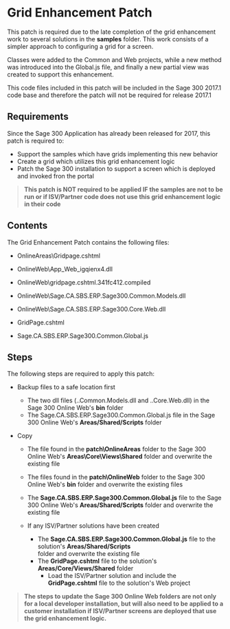 # Grid Enhancement Patch

This patch is required due to the late completion of the grid enhancement work to several 
solutions in the **samples** folder. This work consists of a simpler approach to configuring
a grid for a screen.

Classes were added to the Common and Web projects, while a new method was introduced into the 
Global.js file, and finally a new partial view was created to support this enhancement.

This code files included in this patch will be included in the Sage 300 2017.1 code base and 
therefore the patch will not be required for release 2017.1

## Requirements

Since the Sage 300 Application has already been released for 2017, this patch is required to:

* Support the samples which have grids implementing this new behavior
* Create a grid which utilizes this grid enhancement logic
* Patch the Sage 300 installation to support a screen which is deployed and invoked fron the portal

> **This patch is NOT required to be applied IF the samples are not to be run or if ISV/Partner
code does not use this grid enhancement logic in their code**

## Contents

The Grid Enhancement Patch contains the following files:

* OnlineAreas\Gridpage.cshtml

* OnlineWeb\App_Web_igqienx4.dll
* OnlineWeb\gridpage.cshtml.341fc412.compiled
* OnlineWeb\Sage.CA.SBS.ERP.Sage300.Common.Models.dll
* OnlineWeb\Sage.CA.SBS.ERP.Sage300.Core.Web.dll

* GridPage.cshtml
* Sage.CA.SBS.ERP.Sage300.Common.Global.js

## Steps

The following steps are required to apply this patch:

* Backup files to a safe location first
  * The two dll files (..Common.Models.dll and ..Core.Web.dll) in the 
     Sage 300 Online Web's **bin** folder
  * The Sage.CA.SBS.ERP.Sage300.Common.Global.js file in the Sage 300 Online Web's 
     **Areas/Shared/Scripts** folder

* Copy 
  * The file found in the **patch\OnlineAreas** folder to the Sage 300 Online Web's 
     **Areas\Core\Views\Shared** folder and overwrite the existing file
  * The files found in the **patch\OnlineWeb** folder to the Sage 300 Online Web's 
     **bin** folder and overwrite the existing files
  * The **Sage.CA.SBS.ERP.Sage300.Common.Global.js** file to the Sage 300 Online Web's 
     **Areas/Shared/Scripts** folder and overwrite the existing file
  
  * If any ISV/Partner solutions have been created
    * The **Sage.CA.SBS.ERP.Sage300.Common.Global.js** file to the solution's **Areas/Shared/Scripts**  
      folder and overwrite the existing file
    * The **GridPage.cshtml** file to the solution's **Areas/Core/Views/Shared** folder
      * Load the ISV/Partner solution and include the **GridPage.cshtml** file to the solution's Web project
      
> **The steps to update the Sage 300 Online Web folders are not only for a local developer installation, but 
will also need to be applied to a customer installation if ISV/Partner screens are deployed that use
the grid enhancement logic.**
   